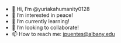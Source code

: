 - 👋 Hi, I’m @yuriakahumanity0128
- 👀 I’m interested in peace!
- 🌱 I’m currently learning!
- 💞️ I’m looking to collaborate!
- 📫 How to reach me: jpuentes@albany.edu

<!---
yuriakahumanity0128/yuriakahumanity0128 is a ✨ special ✨ repository because its `README.md` (this file) appears on your GitHub profile.
You can click the Preview link to take a look at your changes.
--->
